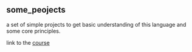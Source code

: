 ## some_peojects

a set of simple projects to get basic understanding of this language and some core principles.

link to the [course](https://developers.google.com/edu/c++/getting-started#learn-by-example)